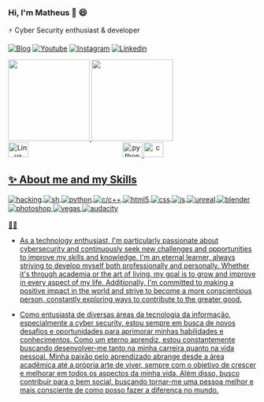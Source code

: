 ### Hi, I'm Matheus 👋 😄

 ⚡  Cyber Security enthusiast & developer 
 
[![Blog](https://img.shields.io/website?label=github+pages&style=for-the-badge&url=https://matheuslaidler.github.io/)](https://matheuslaidler.github.io/)
[![Youtube](https://img.shields.io/badge/YouTube-FF0000?style=for-the-badge&logo=youtube&logoColor=white)](https://youtube.com/@matheuslaidler)
[![Instagram](https://img.shields.io/badge/Instagram-E4405F?style=for-the-badge&logo=instagram&logoColor=white)](https://instagram.com/matheuslaidler)
[![Linkedin](https://img.shields.io/badge/-LinkedIn-%230077B5?style=for-the-badge&logo=linkedin&logoColor=white)](https://www.linkedin.com/in/laidlervidal)
  
<div align="left">
  <a href="https://github.com/matheuslaidler">
  <img height="165em" src="https://github-readme-stats.vercel.app/api?username=matheuslaidler&show_icons=true&theme=dracula&include_all_commits=true&count_private=true"/>
  <img height="165em" src="https://github-readme-stats.vercel.app/api/top-langs/?username=matheuslaidler&layout=compact&langs_count=7&theme=dracula"/>
</div>
<div align="center">
  <img align="left" alt="Linux" height="30" width="40" src="https://cdn.jsdelivr.net/gh/devicons/devicon/icons/linux/linux-original.svg">
  <img alt="python" height="30" width="40" src="https://cdn.jsdelivr.net/gh/devicons/devicon/icons/python/python-original.svg">
  <img alt="c" height="30" width="40" src="https://cdn.jsdelivr.net/gh/devicons/devicon/icons/c/c-original.svg">
 </div>
 
## ✨ About me and my Skills 

<div style="display: inline_block">
  <img align="center" alt="hacking" src="https://img.shields.io/badge/<>-hacking-43E3FD?style=for-the-badge&logoColor=black" />
  <img align="center" alt="sh" src="https://img.shields.io/badge/shell_script-28bf94?style=for-the-badge&logo=linux&logoColor=white" />
  <img align="center" alt="python" src="https://img.shields.io/badge/Python-20232A?style=for-the-badge&logo=python&logoColor=61DAFB" />
  <img align="center" alt="c/c++" src="https://img.shields.io/badge/C/C++-2864bf?style=for-the-badge&logo=c&logoColor=white" />
  <img align="center" alt="html5" src="https://img.shields.io/badge/HTML-E34F26?style=for-the-badge&logo=html5&logoColor=white" />
  <img align="center" alt="css" src="https://img.shields.io/badge/CSS-1572B6?style=for-the-badge&logo=css3&logoColor=white" />
  <img align="center" alt="js" src="https://img.shields.io/badge/JavaScript-F7DF1E?style=for-the-badge&logo=javascript&logoColor=black" />
  <img align="center" alt="unreal" src="https://img.shields.io/badge/Unreal-282d38?style=for-the-badge&logo=unrealengine&logoColor=61DAFB" />
  <img align="center" alt="blender" src="https://img.shields.io/badge/Blender-303542?style=for-the-badge&logo=blender&logoColor=c8fb61" />
 <img align="center" alt="photoshop" src="https://img.shields.io/badge/Photoshop-282d38?style=for-the-badge&logo=adobe&logoColor=61DAFB" />
 <img align="center" alt="vegas" src="https://img.shields.io/badge/Vegas_Pro-282A38?style=for-the-badge&logo=sony&logoColor=61DAFB" />
 <img align="center" alt="audacity" src="https://img.shields.io/badge/Audacity-282A28?style=for-the-badge&logo=audacity&logoColor=61DAFB" />
  
</div><br/>   👯🌱  
 
  - As a technology enthusiast, I'm particularly passionate about cybersecurity and continuously seek new challenges and opportunities to improve my skills and knowledge. I'm an eternal learner, always striving to develop myself both professionally and personally. Whether it's through academia or the art of living, my goal is to grow and improve in every aspect of my life. Additionally, I'm committed to making a positive impact in the world and strive to become a more conscientious person, constantly exploring ways to contribute to the greater good.
 
  - Como entusiasta de diversas áreas da tecnologia da informação, especialmente a cyber security, estou sempre em busca de novos desafios e oportunidades para aprimorar minhas habilidades e conhecimentos. Como um eterno aprendiz, estou constantemente buscando desenvolver-me tanto na minha carreira quanto na vida pessoal. Minha paixão pelo aprendizado abrange desde a área acadêmica até a própria arte de viver, sempre com o objetivo de crescer e melhorar em todos os aspectos da minha vida. Além disso, busco contribuir para o bem social, buscando tornar-me uma pessoa melhor e mais consciente de como posso fazer a diferença no mundo.

